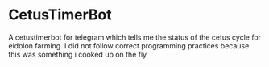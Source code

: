 # CetusTimerBot
A cetustimerbot for telegram which tells me the status of the cetus cycle for eidolon farming.
I did not follow correct programming practices because this was something i cooked up on the fly

